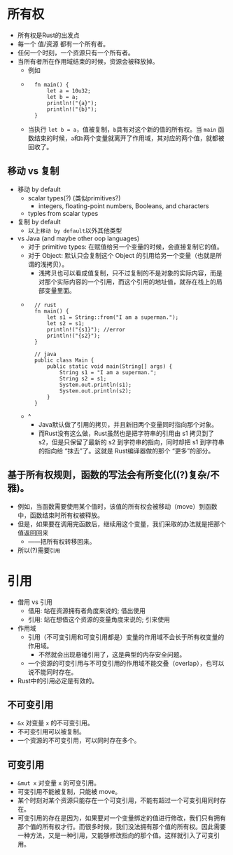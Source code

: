 # 所有权
- 所有权是Rust的出发点
- 每一个 值/资源 都有一个所有者。
- 任何一个时刻，一个资源只有一个所有者。
- 当所有者所在作用域结束的时候，资源会被释放掉。
    - 例如
    - ```
        fn main() {
            let a = 10u32;
            let b = a;
            println!("{a}");
            println!("{b}");
        }
        ```
    - 当执行 `let b = a`，值被复制，`b`具有对这个新的值的所有权。当 `main` 函数结束的时候，`a`和`b`两个变量就离开了作用域，其对应的两个值，就都被回收了。

## 移动 vs 复制
- 移动 by default
  - scalar types(?) (类似primitives?)
    - integers, floating-point numbers, Booleans, and characters
  - typles from scalar types
- 复制 by default
  - 以上`移动 by default`以外其他类型
- vs Java (and maybe other oop languages)
  - 对于 primitive types: 在赋值给另一个变量的时候，会直接复制它的值。
  - 对于 Object: 默认只会复制这个 Object 的引用给另一个变量（也就是所谓的浅拷贝）。
    - 浅拷贝也可以看成值复制，只不过复制的不是对象的实际内容，而是对那个实际内容的一个引用，而这个引用的地址值，就存在栈上的局部变量里面。
  - ```
      // rust
      fn main() {
          let s1 = String::from("I am a superman.");
          let s2 = s1;
          println!("{s1}"); //error
          println!("{s2}");
      }

      // java
      public class Main {
          public static void main(String[] args) {
              String s1 = "I am a superman.";
              String s2 = s1;
              System.out.println(s1);
              System.out.println(s2);
          }
      }
      ```
  - ^
    - Java默认做了引用的拷贝，并且新旧两个变量同时指向那个对象。
    - 而Rust没有这么做，Rust虽然也是把字符串的引用由 s1 拷贝到了 s2，但是只保留了最新的 s2 到字符串的指向，同时却把 s1 到字符串的指向给 “抹去”了。这就是 Rust编译器做的那个 “更多”的部分。

## 基于所有权规则，函数的写法会有所变化((?)复杂/不雅)。
- 例如，当函数需要使用某个值时，该值的所有权会被移动（move）到函数中，函数结束时所有权被释放。
- 但是，如果要在调用完函数后，继续用这个变量，我们采取的办法就是把那个值返回回来
  - ——把所有权转移回来。
- 所以(?)需要`引用`

# 引用
- 借用 vs 引用
  - 借用: 站在资源拥有者角度来说的; 借出使用
  - 引用: 站在想借这个资源的变量角度来说的; 引来使用
- 作用域
    - 引用（不可变引用和可变引用都是）变量的作用域不会长于所有权变量的作用域。
        - 不然就会出现悬锤引用了，这是典型的内存安全问题。
    - 一个资源的可变引用与不可变引用的作用域不能交叠（overlap），也可以说不能同时存在。
- Rust中的引用必定是有效的。

## 不可变引用
- `&x` 对变量 `x` 的不可变引用。
- 不可变引用可以被复制。
- 一个资源的不可变引用，可以同时存在多个。

## 可变引用
- `&mut x` 对变量 `x` 的可变引用。
- 可变引用不能被复制，只能被 move。
- 某个时刻对某个资源只能存在一个可变引用，不能有超过一个可变引用同时存在。
- 可变引用的存在是因为，如果要对一个变量绑定的值进行修改，我们只有拥有那个值的所有权才行。而很多时候，我们没法拥有那个值的所有权。因此需要一种方法，又是一种引用，又能够修改指向的那个值。这样就引入了可变引用。